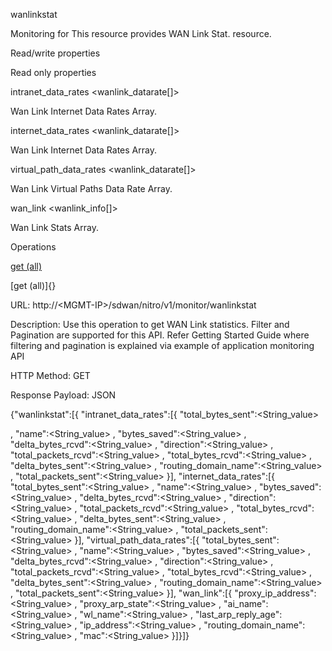 wanlinkstat

Monitoring for This resource provides WAN Link Stat. resource.

Read/write properties

Read only properties

intranet\_data\_rates &lt;wanlink\_datarate\[\]&gt;

Wan Link Internet Data Rates Array.

internet\_data\_rates &lt;wanlink\_datarate\[\]&gt;

Wan Link Internet Data Rates Array.

virtual\_path\_data\_rates &lt;wanlink\_datarate\[\]&gt;

Wan Link Virtual Paths Data Rate Array.

wan\_link &lt;wanlink\_info\[\]&gt;

Wan Link Stats Array.

Operations

[get (all)](#get_all)

[get (all)]{}

URL: http://&lt;MGMT-IP&gt;/sdwan/nitro/v1/monitor/wanlinkstat

Description: Use this operation to get WAN Link statistics. Filter and Pagination are supported for this API. Refer Getting Started Guide where filtering and pagination is explained via example of application monitoring API

HTTP Method: GET

Response Payload: JSON

{"wanlinkstat":\[{ "intranet\_data\_rates":\[{ "total\_bytes\_sent":&lt;String\_value&gt;

, "name":&lt;String\_value&gt; , "bytes\_saved":&lt;String\_value&gt; , "delta\_bytes\_rcvd":&lt;String\_value&gt; , "direction":&lt;String\_value&gt; , "total\_packets\_rcvd":&lt;String\_value&gt; , "total\_bytes\_rcvd":&lt;String\_value&gt; , "delta\_bytes\_sent":&lt;String\_value&gt; , "routing\_domain\_name":&lt;String\_value&gt; , "total\_packets\_sent":&lt;String\_value&gt; }\], "internet\_data\_rates":\[{ "total\_bytes\_sent":&lt;String\_value&gt; , "name":&lt;String\_value&gt; , "bytes\_saved":&lt;String\_value&gt; , "delta\_bytes\_rcvd":&lt;String\_value&gt; , "direction":&lt;String\_value&gt; , "total\_packets\_rcvd":&lt;String\_value&gt; , "total\_bytes\_rcvd":&lt;String\_value&gt; , "delta\_bytes\_sent":&lt;String\_value&gt; , "routing\_domain\_name":&lt;String\_value&gt; , "total\_packets\_sent":&lt;String\_value&gt; }\], "virtual\_path\_data\_rates":\[{ "total\_bytes\_sent":&lt;String\_value&gt; , "name":&lt;String\_value&gt; , "bytes\_saved":&lt;String\_value&gt; , "delta\_bytes\_rcvd":&lt;String\_value&gt; , "direction":&lt;String\_value&gt; , "total\_packets\_rcvd":&lt;String\_value&gt; , "total\_bytes\_rcvd":&lt;String\_value&gt; , "delta\_bytes\_sent":&lt;String\_value&gt; , "routing\_domain\_name":&lt;String\_value&gt; , "total\_packets\_sent":&lt;String\_value&gt; }\], "wan\_link":\[{ "proxy\_ip\_address":&lt;String\_value&gt; , "proxy\_arp\_state":&lt;String\_value&gt; , "ai\_name":&lt;String\_value&gt; , "wl\_name":&lt;String\_value&gt; , "last\_arp\_reply\_age":&lt;String\_value&gt; , "ip\_address":&lt;String\_value&gt; , "routing\_domain\_name":&lt;String\_value&gt; , "mac":&lt;String\_value&gt; }\]}\]}
